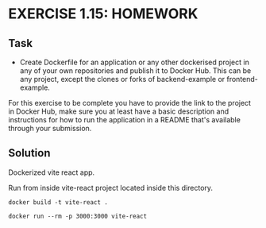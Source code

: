 # EXERCISE 1.15: HOMEWORK
## Task
- Create Dockerfile for an application or any other dockerised project in any of your own repositories and publish it to Docker Hub. This can be any project, except the clones or forks of backend-example or frontend-example.

For this exercise to be complete you have to provide the link to the project in Docker Hub, make sure you at least have a basic description and instructions for how to run the application in a README that's available through your submission.

## Solution
Dockerized vite react app.

Run from inside vite-react project located inside this directory.
```
docker build -t vite-react .
```
```
docker run --rm -p 3000:3000 vite-react
```
